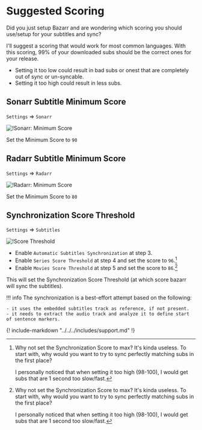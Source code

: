 # Suggested Scoring

Did you just setup Bazarr and are wondering which scoring you should use/setup for your subtitles and sync?

I'll suggest a scoring that would work for most common languages. With this scoring, 99% of your downloaded subs should be the correct ones for your release.

- Setting it too low could result in bad subs or onest that are completely out of sync or un-syncable.
- Setting it too high could result in less subs.

## Sonarr Subtitle Minimum Score

`Settings` => `Sonarr`

![!Sonarr: Minimum Score](images/settings-sonarr-options-minimum-score.png)

Set the Minimum Score to `90`

## Radarr Subtitle Minimum Score

`Settings` => `Radarr`

![!Radarr: Minimum Score](images/settings-radarr-options-minimum-score.png)

Set the Minimum Score to `80`

## Synchronization Score Threshold

`Settings` => `Subtitles`

![!Score Threshold](images/settings-subtitles-sync-score.png)

- Enable `Automatic Subtitles Synchronization` at step 3.
- Enable `Series Score Threshold` at step 4 and set the score to `96`.[^1]
- Enable `Movies Score Threshold` at step 5 and set the score to `86`.[^1]

This will set the Synchronization Score Threshold (at which score bazarr will sync the subtitles).

!!! info
    The synchronization is a best-effort attempt based on the following:

    - it uses the embedded subtitles track as reference, if not present.
    - it needs to extract the audio track and analyze it to define start of sentence markers.

[^1]:
    Why not set the Synchronization Score to max?
    It's kinda useless. To start with, why would you want to try to sync perfectly matching subs in the first place?

    I personally noticed that when setting it too high (98-100), I would get subs that are 1 second too slow/fast.

{! include-markdown "../../../includes/support.md" !}
<!-- --8<-- "includes/support.md" -->
